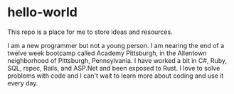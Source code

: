# hello-world
This repo is a place for me to store ideas and resources.

I am a new programmer but not a young person. I am nearing the end of a twelve week bootcamp called Academy Pittsburgh, in the Allentown neighborhood of Pittsburgh, Pennsylvania. I have worked a bit in C#, Ruby, SQL, rspec, Rails, and ASP.Net and been exposed to Rust. I love to solve problems with code and I can't wait to learn more about coding and use it every day.
